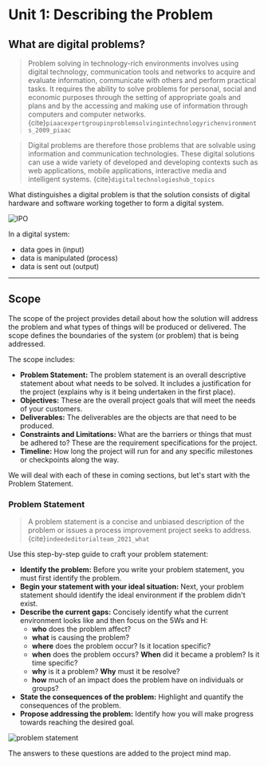 # Unit 1: Describing the Problem

## What are digital problems?

> Problem solving in technology-rich environments involves using digital technology, communication tools and networks to acquire and evaluate information, communicate with others and perform practical tasks. It requires the ability to solve problems for personal, social and economic purposes through the setting of appropriate goals and plans and by the accessing and making use of information through computers and computer networks.{cite}`piaacexpertgroupinproblemsolvingintechnologyrichenvironments_2009_piaac`

> Digital problems are therefore those problems that are solvable using information and communication technologies. These digital solutions can use a wide variety of developed and developing contexts such as web applications, mobile applications, interactive media and intelligent systems. {cite}`digitaltechnologieshub_topics`

What distinguishes a digital problem is that the solution consists of digital hardware and software working together to form a digital system.

![IPO](./../assests/IPO.png)

In a digital system:

- data goes in (input)
- data is manipulated (process)
- data is sent out (output)

---

## Scope

The scope of the project provides detail about how the solution will address the problem and what types of things will be produced or delivered. The scope defines the boundaries of the system (or problem) that is being addressed.

The scope includes:

- **Problem Statement:** The problem statement is an overall descriptive statement about what needs to be solved. It includes a justification for the project (explains why is it being undertaken in the first place).
- **Objectives:** These are the overall project goals that will meet the needs of your customers.
- **Deliverables:** The deliverables are the objects are that need to be produced.
- **Constraints and Limitations:** What are the barriers or things that must be adhered to? These are the requirement specifications for the project.
- **Timeline:** How long the project will run for and any specific milestones or checkpoints along the way.

We will deal with each of these in coming sections, but let's start with the Problem Statement.

### Problem Statement
>
> A problem statement is a concise and unbiased description of the problem or issues a process improvement project seeks to address. {cite}`indeededitorialteam_2021_what`

Use this step-by-step guide to craft your problem statement:

- **Identify the problem:** Before you write your problem statement, you must first identify the problem.
- **Begin your statement with your ideal situation:** Next, your problem statement should identify the ideal environment if the problem didn't exist.
- **Describe the current gaps:** Concisely identify what the current environment looks like and then focus on the 5Ws and H:
  - **who** does the problem affect?
  - **what** is causing the problem?
  - **where** does the problem occur? Is it location specific?
  - **when** does the problem occurs? **When** did it became a problem? Is it time specific?
  - **why** is it a problem? **Why** must it be resolve?
  - **how** much of an impact does the problem have on individuals or groups?
- **State the consequences of the problem:** Highlight and quantify the consequences of the problem.
- **Propose addressing the problem:** Identify how you will make progress towards reaching the desired goal.

![problem statement](../assests/mm_problem_statement.png)

The answers to these questions are added to the project mind map.
